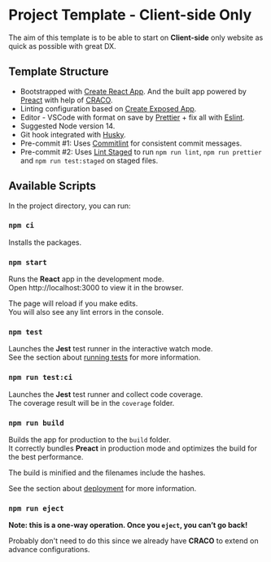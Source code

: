 # Project Template - Client-side Only

The aim of this template is to be able to start on **Client-side** only website as quick as possible with great DX.

## Template Structure

- Bootstrapped with [Create React App](https://github.com/facebook/create-react-app). And the built app powered by [Preact](https://preactjs.com/) with help of [CRACO](https://github.com/gsoft-inc/craco).
- Linting configuration based on [Create Exposed App](https://github.com/iamturns/create-exposed-app).
- Editor - VSCode with format on save by [Prettier](https://prettier.io/) + fix all with [Eslint](https://eslint.org/).
- Suggested Node version 14.
- Git hook integrated with [Husky](https://typicode.github.io/husky).
- Pre-commit #1: Uses [Commitlint](https://commitlint.js.org/) for consistent commit messages.
- Pre-commit #2: Uses [Lint Staged](https://github.com/okonet/lint-staged) to run `npm run lint`, `npm run prettier` and `npm run test:staged` on staged files.

## Available Scripts

In the project directory, you can run:

### `npm ci`

Installs the packages.

### `npm start`

Runs the **React** app in the development mode.\
Open http://localhost:3000 to view it in the browser.

The page will reload if you make edits.\
You will also see any lint errors in the console.

### `npm test`

Launches the **Jest** test runner in the interactive watch mode.\
See the section about [running tests](https://facebook.github.io/create-react-app/docs/running-tests) for more information.

### `npm run test:ci`

Launches the **Jest** test runner and collect code coverage.\
The coverage result will be in the `coverage` folder.

### `npm run build`

Builds the app for production to the `build` folder.\
It correctly bundles **Preact** in production mode and optimizes the build for the best performance.

The build is minified and the filenames include the hashes.

See the section about [deployment](https://facebook.github.io/create-react-app/docs/deployment) for more information.

### `npm run eject`

**Note: this is a one-way operation. Once you `eject`, you can’t go back!**

Probably don't need to do this since we already have **CRACO** to extend on advance configurations.
